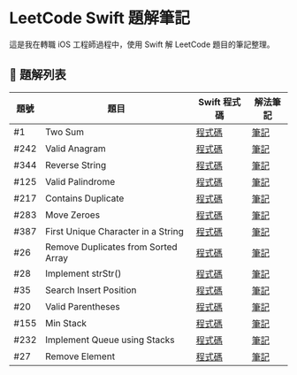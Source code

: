 # LeetCode Swift 題解筆記

這是我在轉職 iOS 工程師過程中，使用 Swift 解 LeetCode 題目的筆記整理。

## 📘 題解列表

| 題號 | 題目         | Swift 程式碼                     | 解法筆記                        |
|------|--------------|----------------------------------|---------------------------------|
| #1   | Two Sum      | [程式碼](./TwoSum/two_sum.swift) | [筆記](./TwoSum/README.md)     |
| #242 | Valid Anagram| [程式碼](./ValidAnagram/valid_anagram.swift) | [筆記](./ValidAnagram/README.md) |
| #344 | Reverse String | [程式碼](./ReverseString/reverse_string.swift) | [筆記](./ReverseString/README.md) |
| #125 | Valid Palindrome | [程式碼](./ValidPalindrome/valid_palindrome.swift) | [筆記](./ValidPalindrome/README.md) |
| #217 | Contains Duplicate | [程式碼](./ContainsDuplicate/contains_duplicate.swift) | [筆記](./ContainsDuplicate/README.md) |
| #283 | Move Zeroes      | [程式碼](./MoveZeroes/move_zeroes.swift) | [筆記](./MoveZeroes/README.md) |
| #387 | First Unique Character in a String | [程式碼](./FirstUniqueCharacter/first_unique_character.swift) | [筆記](./FirstUniqueCharacter/README.md) |
| #26  | Remove Duplicates from Sorted Array | [程式碼](./RemoveDuplicates/remove_duplicates.swift) | [筆記](./RemoveDuplicates/README.md) |
| #28  | Implement strStr() | [程式碼](./ImplementStrStr/implement_strstr.swift) | [筆記](./ImplementStrStr/README.md) |
| #35  | Search Insert Position | [程式碼](./SearchInsertPosition/search_insert_position.swift) | [筆記](./SearchInsertPosition/README.md) |
| #20  | Valid Parentheses | [程式碼](./ValidParentheses/valid_parentheses.swift) | [筆記](./ValidParentheses/README.md) |
| #155 | Min Stack         | [程式碼](./MinStack/min_stack.swift)             | [筆記](./MinStack/README.md)           |
| #232 | Implement Queue using Stacks | [程式碼](./ImplementQueueUsingStacks/implement_queue_using_stacks.swift) | [筆記](./ImplementQueueUsingStacks/README.md) |
| #27  | Remove Element | [程式碼](./RemoveElement/remove_element.swift) | [筆記](./RemoveElement/README.md) |
